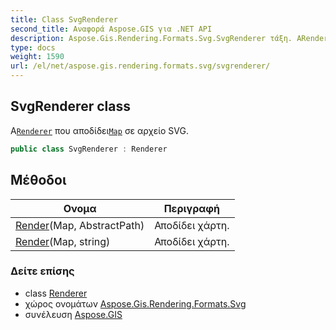 ```yaml
---
title: Class SvgRenderer
second_title: Αναφορά Aspose.GIS για .NET API
description: Aspose.Gis.Rendering.Formats.Svg.SvgRenderer τάξη. ΑRenderer που αποδίδειMap σε αρχείο SVG.
type: docs
weight: 1590
url: /el/net/aspose.gis.rendering.formats.svg/svgrenderer/
---
```

## SvgRenderer class

Α[`Renderer`](../../aspose.gis.rendering/renderer/) που αποδίδει[`Map`](../../aspose.gis.rendering/map/) σε αρχείο SVG.

```csharp
public class SvgRenderer : Renderer
```

## Μέθοδοι

| Ονομα | Περιγραφή |
| --- | --- |
| [Render](../../aspose.gis.rendering/renderer/render/)(Map, AbstractPath) | Αποδίδει χάρτη. |
| [Render](../../aspose.gis.rendering/renderer/render/)(Map, string) | Αποδίδει χάρτη. |

### Δείτε επίσης

* class [Renderer](../../aspose.gis.rendering/renderer/)
* χώρος ονομάτων [Aspose.Gis.Rendering.Formats.Svg](../../aspose.gis.rendering.formats.svg/)
* συνέλευση [Aspose.GIS](../../)


